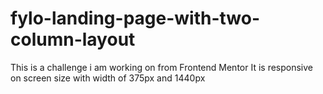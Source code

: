 # fylo-landing-page-with-two-column-layout
This is a challenge i am working on from Frontend Mentor
It is responsive on screen size with width of 375px and 1440px
